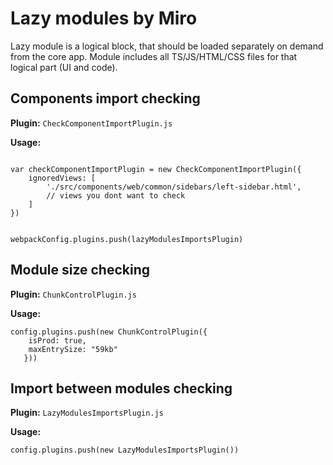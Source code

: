 # Lazy modules by Miro

Lazy module is a logical block, that should be loaded separately on demand from the core app. Module includes all TS/JS/HTML/CSS files for that logical part (UI and code). 

## Components import checking

**Plugin:** 
`CheckComponentImportPlugin.js`

**Usage:**

```

var checkComponentImportPlugin = new CheckComponentImportPlugin({
	ignoredViews: [
		'./src/components/web/common/sidebars/left-sidebar.html',
		// views you dont want to check
	]
})


webpackConfig.plugins.push(lazyModulesImportsPlugin)
```

## Module size checking

**Plugin:** 
`ChunkControlPlugin.js`

**Usage:**
```
config.plugins.push(new ChunkControlPlugin({
    isProd: true,
    maxEntrySize: "59kb"
   }))
```

## Import between modules checking

**Plugin:** 
`LazyModulesImportsPlugin.js`

**Usage:**
```
config.plugins.push(new LazyModulesImportsPlugin())
```


